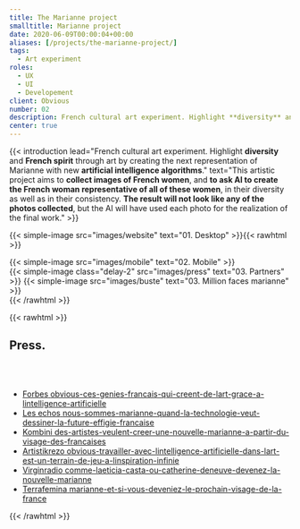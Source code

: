 ```yaml
---
title: The Marianne project
smalltitle: Marianne project
date: 2020-06-09T00:00:04+00:00
aliases: [/projects/the-marianne-project/]
tags:
  - Art experiment
roles:
  - UX
  - UI
  - Developement
client: Obvious
number: 02
description: French cultural art experiment. Highlight **diversity** and **French spirit** through art by creating the next representation of Marianne with new **artificial intelligence algorithms**.
center: true
---
```


{{< introduction lead="French cultural art experiment. Highlight **diversity** and **French spirit** through art by creating the next representation of Marianne with new **artificial intelligence algorithms**." text="This artistic project aims to **collect images of French women**, and **to ask AI to create the French woman representative of all of these women**, in their diversity as well as in their consistency. **The result will not look like any of the photos collected**, but the AI ​​will have used each photo for the realization of the final work."  >}}

<!-- {{< title text="Website." >}} -->

{{< simple-image src="images/website" text="01. Desktop" >}}{{< rawhtml >}}

<div class="project-two-column-grid">
  <div>
    {{< simple-image src="images/mobile" text="02. Mobile" >}}
  </div>
  <div>
    {{< simple-image class="delay-2" src="images/press" text="03. Partners" >}}
    {{< simple-image src="images/buste" text="03. Million faces marianne" >}}
  </div>
</div>
{{< /rawhtml >}}

{{< rawhtml >}}

  <div class="project-screen">
    <div>
      <h2 id="press fade-in-top" data-scroll data-scroll-offset="25%" data-scroll-class="is-in-viewport">Press.</h2>
      <br/>
      <br/>
      <ul class="project__list">
        <li class="project__list__item fade-in-top" data-scroll data-scroll-offset="25%" data-scroll-class="is-in-viewport">
          <a class="project__list__item__link" href="https://www.forbes.fr/lifestyle/adr-obvious-ces-genies-francais-qui-creent-de-lart-grace-a-lintelligence-artificielle/" target="_blank" rel="nofollow">
            <label class="project__list__item__link__title">Forbes</label>
            <span class="project__list__item__link__text">obvious-ces-genies-francais-qui-creent-de-lart-grace-a-lintelligence-artificielle</span>
          </a>
        </li>
        <li class="project__list__item fade-in-top" data-scroll data-scroll-offset="25%" data-scroll-class="is-in-viewport">
          <a class="project__list__item__link" href="https://start.lesechos.fr/innovations-startups/tech-futur/nous-sommes-marianne-quand-la-technologie-veut-dessiner-la-future-effigie-francaise-1328295" target="_blank" rel="nofollow">
            <label class="project__list__item__link__title">Les echos</label>
            <span class="project__list__item__link__text">nous-sommes-marianne-quand-la-technologie-veut-dessiner-la-future-effigie-francaise</span>
          </a>
        </li>
        <li class="project__list__item fade-in-top" data-scroll data-scroll-offset="25%" data-scroll-class="is-in-viewport">
          <a class="project__list__item__link" href="https://arts.konbini.com/amp/peinture/des-artistes-veulent-creer-une-nouvelle-marianne-a-partir-du-visage-des-francaises" target="_blank" rel="nofollow">
            <label class="project__list__item__link__title">Kombini</label>
            <span class="project__list__item__link__text">des-artistes-veulent-creer-une-nouvelle-marianne-a-partir-du-visage-des-francaises</span>
          </a>
        </li>
        <li class="project__list__item fade-in-top" data-scroll data-scroll-offset="25%" data-scroll-class="is-in-viewport">
          <a class="project__list__item__link" href="https://www.artistikrezo.com/art/obvious-travailler-avec-lintelligence-artificielle-dans-lart-est-un-terrain-de-jeu-a-linspiration-infinie.html" target="_blank" rel="nofollow">
            <label class="project__list__item__link__title">Artistikrezo</label>
            <span class="project__list__item__link__text">obvious-travailler-avec-lintelligence-artificielle-dans-lart-est-un-terrain-de-jeu-a-linspiration-infinie</span>
          </a>
        </li>
        <li class="project__list__item fade-in-top" data-scroll data-scroll-offset="25%" data-scroll-class="is-in-viewport">
          <a class="project__list__item__link" href="https://www.virginradio.fr/virgin-tonic-comme-laeticia-casta-ou-catherine-deneuve-devenez-la-nouvelle-marianne-a760017.html" target="_blank" rel="nofollow">
            <label class="project__list__item__link__title">Virginradio</label>
            <span class="project__list__item__link__text">comme-laeticia-casta-ou-catherine-deneuve-devenez-la-nouvelle-marianne</span>
          </a>
        </li>
        <li class="project__list__item fade-in-top" data-scroll data-scroll-offset="25%" data-scroll-class="is-in-viewport">
          <a class="project__list__item__link" href="https://www.terrafemina.com/article/marianne-et-si-vous-deveniez-le-prochain-visage-de-la-france_a358716/1" target="_blank" rel="nofollow">
            <label class="project__list__item__link__title">Terrafemina</label>
            <span class="project__list__item__link__text">marianne-et-si-vous-deveniez-le-prochain-visage-de-la-france</span>
          </a>
        </li>
      </ul>
    </div>
  </div>
{{< /rawhtml >}}

<!-- {{< quote text="French cultural art experiment. Highlight **diversity** and **French spirit** through art by creating the next representation of Marianne with new **artificial intelligence algorithms**." author="Pierre truc"  >}} -->

<!-- ### Case study

The case study will arrive soon ! -->

<!--
{{< responsive-image src="images/marianne-diagram" class="lightbox" >}}

<div class="image-full">

<div class="image">

<div class="image-float"> -->

<!--
French cultural art experiment. Highlight **diversity** and **French spirit** through art by creating the next representation of Marianne with new **artificial intelligence algorithms**. -->

<!-- {{< leading text="French cultural art experiment. Highlight **diversity** and **French spirit** through art by creating the next representation of Marianne with new **artificial intelligence algorithms**." >}} -->

<!--more-->

<!-- {{< rawhtml >}}

  <div class="float-right">
    {{< video src="images/face-morph" controls="false" muted="true" autoplay="true" loop="true" >}}
  </div>
{{< /rawhtml >}} -->

<!-- {{< rawhtml >}}
  <div class="float-right shape-outside" >
    {{< image src="images/gif" >}}
  </div>
  <style>
    /* .shape-outside {
       shape-outside: url(projects/the-marianne-project/images/gif.svg);
       shape-margin: 20px;
    }
    .shape-outside img {padding:0;} */
  </style>
{{< /rawhtml >}} -->
<!--
**New technologies** make it possible to analyze a **large number of images** and train an **artificial intelligence** to create a new example from these images.

This artistic project aims to **collect images of French women**, and **to ask AI to create the French woman representative of all of these women**, in their diversity as well as in their consistency. **The result will not look like any of the photos collected**, but the AI ​​will have used each photo for the realization of the final work. -->

<!-- We wish to propose the work as a candidate to be printed on the next editions of postage stamps. We also wish to offer a physical copy to the **President of the Republic**. -->

<!-- ### Case study

Mon role dans ce projet à été de définir et créer le vecteur avec lequel les femmes allaient pouvoir partager leur photo avec Obvious.

Le besoin était :

- Maximum de partage
- Minimum de friction

Deux elements clés :

- Faire un site qui reprends un peu la charte graphique française mais pas trop
- Reprendre les codes de l'experience de prise d'une photo d'identité ( photomaton )

Pour un maximum de partage de qualité, Il m'a semblé essentiel que l'expérience ressemble à l'éxperience que l'on peut avoir lors de la prise d'une
photo d'identité dans un photomaton.

### En chiffres

2k photos
20k visites
10 partenaires media

### Le site

{{< image src="images/website" >}}
{{< image src="images/press" >}} -->

<!-- {{< delimiter >}} -->

<!-- {{< title text="The artist collective">}}

{{< leading text="There are **researchers, artists, and friends**, working with the **latest models of deep learning** to explore the **creative potential of artificial intelligence**." >}} -->

<!--
{{< rawhtml >}}

  </div>
    <div class="project__screen">
      <div class="project__screen__content">
        <div class="project__screen__content__image">

          {{< image src="images/website-mockup" >}}
        </div>

        <div class="project__screen__content__text-container">
          <h3>Website</h3>
          <p>The website has being created to promote the project and collect photos that are given by women. </p>
        <a href="#" target="_blank" class="special-button">
          <span class="content">Visit website</span>
          <span class="extra first"></span>
          <span class="extra last"></span>
        </a>
        </div>
      </div>
    </div>

  <div class="container project__container">
{{< /rawhtml >}} -->

<!-- {{< delimiter >}} -->

<!-- {{< title text="The artist collective">}}

{{< leading text="There are **researchers, artists, and friends**, working with the **latest models of deep learning** to explore the **creative potential of artificial intelligence**." >}} -->

<!--
{{< rawhtml >}}

  <div class="float-right" style="width:50%">
    {{< image src="images/obvious-team" >}}
  </div>
{{< /rawhtml >}} -->

<!-- They are behind the sale of the first AI artwork to go through a major auction house. They use their work to share their vision of artificial intelligence and its implementation in our society. They are working with enterprises such as LVMH, Cité des sciences, Quai Branly, Nike, Christie's -->
